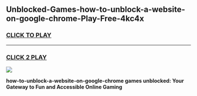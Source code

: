 
## Unblocked-Games-how-to-unblock-a-website-on-google-chrome-Play-Free-4kc4x
<h3>
<a href="https://premium76.site?title=how-to-unblock-a-website-on-google-chrome&ref=18A1">CLICK TO PLAY</a></h3>
<hr>

<h3>
<a href="https://premium76.site?title=how-to-unblock-a-website-on-google-chrome&ref=18A1">CLICK 2 PLAY</a>
  
</h3>

<a href="https://premium76.site?title=how-to-unblock-a-website-on-google-chrome&ref=18A1"><img src="https://clearcache.store/games.png"></a>


**how-to-unblock-a-website-on-google-chrome games unblocked: Your Gateway to Fun and Accessible Online Gaming**
